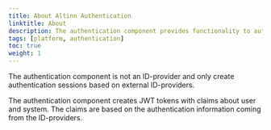 ```yaml
---
title: About Altinn Authentication
linktitle: About
description: The authentication component provides functionality to authenticate users and systems accessing Altinn Apps and Altinn platform.
tags: [platform, authentication]
toc: true
weight: 1
---
```


The authentication component is not an ID-provider and only create authentication sessions based on external ID-providers.

The authentication component creates JWT tokens with claims about user and system.
The claims are based on the authentication information coming from the ID-providers.
